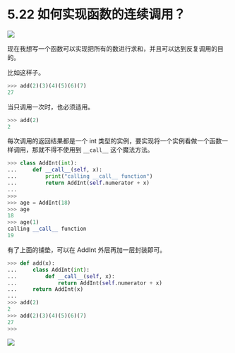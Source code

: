# 5.22 如何实现函数的连续调用？

![](http://image.iswbm.com/20200804124133.png)

现在我想写一个函数可以实现把所有的数进行求和，并且可以达到反复调用的目的。

比如这样子。

```python
>>> add(2)(3)(4)(5)(6)(7)
27
```

当只调用一次时，也必须适用。

```python
>>> add(2)
2
```

每次调用的返回结果都是一个 int 类型的实例，要实现将一个实例看做一个函数一样调用，那就不得不使用到 `__call__` 这个魔法方法。

```python
>>> class AddInt(int):
...     def __call__(self, x):
...         print("calling __call__ function")
...         return AddInt(self.numerator + x)
...
>>>
>>> age = AddInt(18)
>>> age
18
>>> age(1)
calling __call__ function
19
```

有了上面的铺垫，可以在 AddInt 外层再加一层封装即可。

```python
>>> def add(x):
...     class AddInt(int):
...         def __call__(self, x):
...             return AddInt(self.numerator + x)
...     return AddInt(x)
...
>>> add(2)
2
>>> add(2)(3)(4)(5)(6)(7)
27
>>>
```

![](http://image.iswbm.com/20200607174235.png)